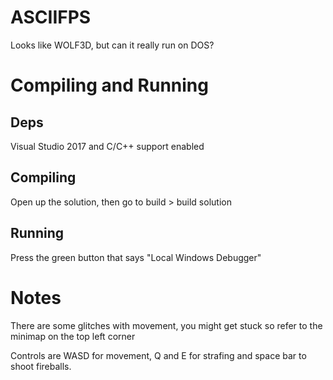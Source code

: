 # ASCIIFPS
Looks like WOLF3D, but can it really run on DOS?
# Compiling and Running
## Deps
Visual Studio 2017 and C/C++ support enabled
## Compiling
Open up the solution, then go to build > build solution
## Running
Press the green button that says "Local Windows Debugger"
# Notes
There are some glitches with movement, you might get stuck so refer to the minimap on the top left corner

Controls are WASD for movement, Q and E for strafing and space bar to shoot fireballs.